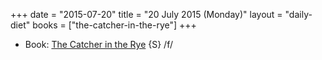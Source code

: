 +++
date = "2015-07-20"
title = "20 July 2015 (Monday)"
layout = "daily-diet"
books = ["the-catcher-in-the-rye"]
+++

<ul>
<li class="entry Book">Book: <a href="/books/the-catcher-in-the-rye">The Catcher in the Rye</a> {S} /f/</li>
</ul>
